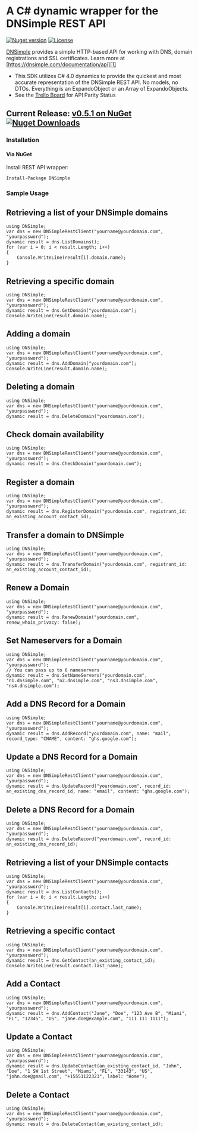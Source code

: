 # A C# dynamic wrapper for the DNSimple REST API

[![Nuget version](http://img.shields.io/nuget/v/dnsimple.svg?style=flat)][3]
[![License](http://img.shields.io/badge/license-Apache-red.svg?style=flat)](http://opensource.org/licenses/Apache-2.0)

[DNSimple][0] provides a simple HTTP-based API for working with DNS, domain registrations and SSL certificates. Learn more at [https://dnsimple.com/documentation/api][1]

- This SDK utilizes C# 4.0 dynamics to provide the quickest and most accurate representation of the DNSimple REST API. No models, no DTOs. Everything is an ExpandoObject or an Array of ExpandoObjects.
- See the [Trello Board][2] for API Parity Status

## Current Release: [v0.5.1 on NuGet][3] [![Nuget Downloads](http://img.shields.io/nuget/dt/dnsimple.svg?style=flat)][3]

### Installation

#### Via NuGet

Install REST API wrapper:

    Install-Package DNSimple

### Sample Usage

## Retrieving a list of your DNSimple domains

    using DNSimple;
    var dns = new DNSimpleRestClient("yourname@yourdomain.com", "yourpassword");
	dynamic result = dns.ListDomains();
	for (var i = 0; i < result.Length; i++)
	{
		Console.WriteLine(result[i].domain.name);
	}

## Retrieving a specific domain

	using DNSimple;
    var dns = new DNSimpleRestClient("yourname@yourdomain.com", "yourpassword");
	dynamic result = dns.GetDomain("yourdomain.com");
	Console.WriteLine(result.domain.name);
	
## Adding a domain

	using DNSimple;
    var dns = new DNSimpleRestClient("yourname@yourdomain.com", "yourpassword");
	dynamic result = dns.AddDomain("yourdomain.com");
	Console.WriteLine(result.domain.name);
	
## Deleting a domain

	using DNSimple;
    var dns = new DNSimpleRestClient("yourname@yourdomain.com", "yourpassword");
	dynamic result = dns.DeleteDomain("yourdomain.com");
	
## Check domain availability

	using DNSimple;
    var dns = new DNSimpleRestClient("yourname@yourdomain.com", "yourpassword");
	dynamic result = dns.CheckDomain("yourdomain.com");
	
## Register a domain

	using DNSimple;
    var dns = new DNSimpleRestClient("yourname@yourdomain.com", "yourpassword");
	dynamic result = dns.RegisterDomain("yourdomain.com", registrant_id: an_existing_account_contact_id);
	
## Transfer a domain to DNSimple

	using DNSimple;
    var dns = new DNSimpleRestClient("yourname@yourdomain.com", "yourpassword");
	dynamic result = dns.TransferDomain("yourdomain.com", registrant_id: an_existing_account_contact_id);
	
## Renew a Domain

	using DNSimple;
    var dns = new DNSimpleRestClient("yourname@yourdomain.com", "yourpassword");
	dynamic result = dns.RenewDomain("yourdomain.com", renew_whois_privacy: false);
	
## Set Nameservers for a Domain

	using DNSimple;
    var dns = new DNSimpleRestClient("yourname@yourdomain.com", "yourpassword");
    // You can pass up to 6 nameservers
	dynamic result = dns.SetNameServers("yourdomain.com", "n1.dnsimple.com", "n2.dnsimple.com", "ns3.dnsimple.com", "ns4.dnsimple.com");
	
## Add a DNS Record for a Domain

	using DNSimple;
    var dns = new DNSimpleRestClient("yourname@yourdomain.com", "yourpassword");
	dynamic result = dns.AddRecord("yourdomain.com", name: "mail", record_type: "CNAME", content: "ghs.google.com");
	
## Update a DNS Record for a Domain

	using DNSimple;
    var dns = new DNSimpleRestClient("yourname@yourdomain.com", "yourpassword");
	dynamic result = dns.UpdateRecord("yourdomain.com", record_id: an_existing_dns_record_id, name: "email", content: "ghs.google.com");
	
## Delete a DNS Record for a Domain

	using DNSimple;
    var dns = new DNSimpleRestClient("yourname@yourdomain.com", "yourpassword");
	dynamic result = dns.DeleteRecord("yourdomain.com", record_id: an_existing_dns_record_id);

## Retrieving a list of your DNSimple contacts

    using DNSimple;
    var dns = new DNSimpleRestClient("yourname@yourdomain.com", "yourpassword");
	dynamic result = dns.ListContacts();
	for (var i = 0; i < result.Length; i++)
	{
		Console.WriteLine(result[i].contact.last_name);
	}

## Retrieving a specific contact

	using DNSimple;
    var dns = new DNSimpleRestClient("yourname@yourdomain.com", "yourpassword");
	dynamic result = dns.GetContact(an_existing_contact_id);
	Console.WriteLine(result.contact.last_name);
	
## Add a Contact

	using DNSimple;
    var dns = new DNSimpleRestClient("yourname@yourdomain.com", "yourpassword");
	dynamic result = dns.AddContact("Jane", "Doe", "123 Ave B", "Miami", "FL", "12345", "US", "jane.doe@example.com", "111 111 1111");
	
## Update a Contact

	using DNSimple;
    var dns = new DNSimpleRestClient("yourname@yourdomain.com", "yourpassword");
	dynamic result = dns.UpdateContact(an_existing_contact_id, "John", "Doe", "1 SW 1st Street", "Miami", "FL", "33143", "US", "john.doe@gmail.com", "+15551122323", label: "Home");
	
## Delete a Contact

	using DNSimple;
    var dns = new DNSimpleRestClient("yourname@yourdomain.com", "yourpassword");
	dynamic result = dns.DeleteContact(an_existing_contact_id);

[0]:http://dnsimple.com
[1]:https://dnsimple.com/documentation/api
[2]:https://trello.com/board/dnsimple-csharp/4f5e0494e22d5e333ff7816c
[3]:http://nuget.org/Packages/DNSimple